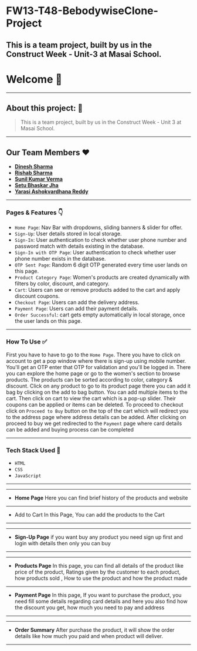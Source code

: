 # FW13-T48-BebodywiseClone-Project
This is a team project, built by us in the Construct Week - Unit-3 at Masai School.
---

# Welcome 👋

---

## About this project: 🙌

> This is a team project, built by us in the Construct Week - Unit 3 at Masai School.
> 

---

## Our Team Members ❤️

- [**Dinesh Sharma**](https://www.linkedin.com/in/dino-web/)
- [**Rishab Sharma**](https://www.linkedin.com/in/sharmarishab98)
- **[Sunil Kumar Verma](https://www.linkedin.com/in/sunilrajverma)**
- **[Setu Bhaskar Jha](https://www.linkedin.com/in/setubhaskarjha/)**
- **[Yarasi Ashokvardhana Reddy](https://www.linkedin.com/in/yarasi-ashokvardhana-reddy-33b560122/)**

---

### Pages & Features 👇

- `Home Page`: Nav Bar with dropdowns, sliding banners & slider for offer.
- `Sign-Up`: User details stored in local storage.
- `Sign-In`: User authentication to check whether user phone number and password match with details existing in the database.
- `Sign-In with OTP Page`: User authentication to check whether user phone number exists in the database.
- `OTP Sent Page`: Random 6 digit OTP generated every time user lands on this page.
- `Product Category Page`: Women's products are created dynamically with filters by color, discount, and category.
- `Cart`: Users can see or remove products added to the cart and apply discount coupons.
- `Checkout Page`: Users can add the delivery address.
- `Payment Page`: Users can add their payment details.
- `Order Successful`: cart gets empty automatically in local storage, once the user lands on this page.

---

### How To Use ✅

First you have to have to go to the `Home Page`. There you have to click on account to get a pop window where there is sign-up using mobile number. You'll get an OTP enter that OTP for validation and you'll be logged in. There you can explore the home page or go to the women's section to browse products. The products can be sorted according to color,  category & discount. Click on any product to go to its product page there you can add it bag by clicking on the add to bag button. You can add multiple items to the cart. Then click on cart to view the cart which is a pop-up slider. Their coupons can be applied or items can be deleted. To proceed to checkout click on `Proceed to Buy` button on the top of the cart which will redirect you to the address page where address details can be added. After clicking on proceed to buy we get redirected to the `Payment` page where card details can be added and buying process can be completed

---

### Tech Stack Used 🔧

- `HTML`
- `CSS`
- `JavaScript`

---



---

- **Home Page**
Here you can find brief history of the products and website
 
    

---

- Add to Cart
In this Page, You can add the products to the Cart
---



---

- **Sign-Up Page**
if you want buy any product you need sign up first and login with details then only you can buy
---



---

- **Products Page**
In this page, you can find all details of the product like price of the product, Ratings given by the customer to each product, how products sold , How to use the product and how the product made
---


- **Payment Page**
In this page, If you want to purchase the product, you need fill some details regarding card details and here you also find how the discount you get, how much you need to pay and address
---



---

- **Order Summary**
After purchase the product,  it will show the order details like how much you paid and when product will deliver.
---



